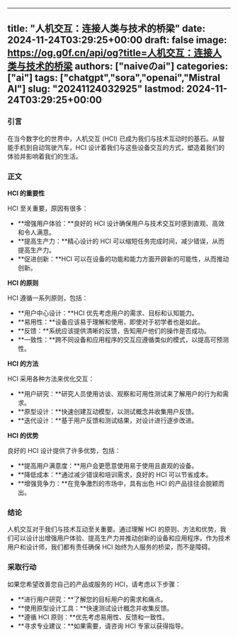 
---
title: "人机交互：连接人类与技术的桥梁"
date: 2024-11-24T03:29:25+00:00
draft: false
image: https://og.g0f.cn/api/og?title=人机交互：连接人类与技术的桥梁
authors: ["naiveのai"]
categories: ["ai"]
tags: ["chatgpt","sora","openai","Mistral AI"]
slug: "20241124032925"
lastmod: 2024-11-24T03:29:25+00:00
---
### 引言

在当今数字化的世界中，人机交互 (HCI) 已成为我们与技术互动时的基石。从智能手机到自动驾驶汽车，HCI 设计着我们与这些设备交互的方式，塑造着我们的体验并影响着我们的生活。

### 正文

**HCI 的重要性**

HCI 至关重要，原因有很多：

- **增强用户体验：**良好的 HCI 设计确保用户与技术交互时感到直观、高效和令人满意。
- **提高生产力：**精心设计的 HCI 可以缩短任务完成时间，减少错误，从而提高生产力。
- **促进创新：**HCI 可以在设备的功能和能力方面开辟新的可能性，从而推动创新。

**HCI 的原则**

HCI 遵循一系列原则，包括：

- **用户中心设计：**HCI 优先考虑用户的需求、目标和认知能力。
- **易用性：**设备应该易于理解和使用，即使对于初学者也是如此。
- **反馈：**系统应该提供清晰的反馈，告知用户他们的操作是否成功。
- **一致性：**跨不同设备和应用程序的交互应遵循类似的模式，以提高可预测性。

**HCI 的方法**

HCI 采用各种方法来优化交互：

- **用户研究：**研究人员使用访谈、观察和可用性测试来了解用户的行为和需求。
- **原型设计：**快速创建互动模型，以测试概念并收集用户反馈。
- **迭代设计：**基于用户反馈和测试结果，对设计进行逐步改进。

**HCI 的优势**

良好的 HCI 设计提供了许多优势，包括：

- **提高用户满意度：**用户会更愿意使用易于使用且直观的设备。
- **降低成本：**通过减少错误和培训需求，良好的 HCI 可以节省成本。
- **增强竞争力：**在竞争激烈的市场中，具有出色 HCI 的产品往往会脱颖而出。

### 结论

人机交互对于我们与技术互动至关重要。通过理解 HCI 的原则、方法和优势，我们可以设计出增强用户体验、提高生产力并推动创新的设备和应用程序。作为技术用户和设计师，我们都有责任确保 HCI 始终为人服务的桥梁，而不是障碍。

### 采取行动

如果您希望改善您自己的产品或服务的 HCI，请考虑以下步骤：

- **进行用户研究：**了解您的目标用户的需求和痛点。
- **使用原型设计工具：**快速测试设计概念并收集反馈。
- **遵循 HCI 原则：**优先考虑易用性、反馈和一致性。
- **寻求专业建议：**如果需要，请咨询 HCI 专家以获得指导。